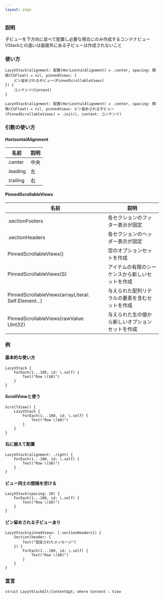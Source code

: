 ```yaml
---
layout: page
---
```


### 説明

子ビューを下方向に並べて配置し必要な場合にのみ作成するコンテナビュー  
VStackとの違いは画面外にある子ビューは作成されないこと

### 使い方

    LazyVStack(alignment: 配置(HorizontalAlignment) = .center, spacing: 間隔(CGFloat) = nil, pinnedViews: {
        ピン留めされる子ビュー(PinnedScrollableViews)
    }) {
        コンテンツ(Content)
    }

    LazyVStack(alignment: 配置(HorizontalAlignment) = .center, spacing: 間隔(CGFloat) = nil, pinnedViews: ピン留めされる子ビュー(PinnedScrollableViews) = .init(), content: コンテンツ)

### 引数の使い方

#### HorizontalAlignment

| 名前        | 説明  |
| --------- | --- |
| .center   | 中央  |
| .leading  | 左   |
| .trailing | 右   |

#### PinnedScrollableViews

| 名前                                                   | 説明                       |
| ---------------------------------------------------- | ------------------------ |
| .sectionFooters                                      | 各セクションのフッター表示が固定         |
| .sectionHeaders                                      | 各セクションのヘッダー表示が固定         |
| PinnedScrollableViews()                              | 空のオプションセットを作成            |
| PinnedScrollableViews(S)                             | アイテムの有限のシーケンスから新しいセットを作成 |
| PinnedScrollableViews(arrayLiteral: Self.Element...) | 与えられた配列リテラルの要素を含むセットを作成  |
| PinnedScrollableViews(rawValue: UInt32)              | 与えられた生の値から新しいオプションセットを作成 |

### 例

#### 基本的な使い方

    LazyVStack {
        ForEach(1...100, id: \.self) {
            Text("Row \($0)")
        }
    }

#### ScrollViewと使う

    ScrollView() {
        LazyVStack {
            ForEach(1...100, id: \.self) {
                Text("Row \($0)")
            }
        }
    }

#### 右に揃えて配置

    LazyVStack(alignment: .right) {
        ForEach(1...100, id: \.self) {
            Text("Row \($0)")
        }
    }

#### ビュー同士の間隔を空ける

    LazyVStack(spacing: 20) {
        ForEach(1...100, id: \.self) {
            Text("Row \($0)")
        }
    }

#### ピン留めされる子ビューあり

    LazyVStack(pinnedViews: [.sectionHeaders]) {
        Section(header: {
            Text("固定されたメッセージ")
        }) {
            ForEach(1...100, id: \.self) {
                Text("Row \($0)")
            }
        }
    }

### 宣言

    struct LazyVStack&lt;Content&gt; where Content : View
